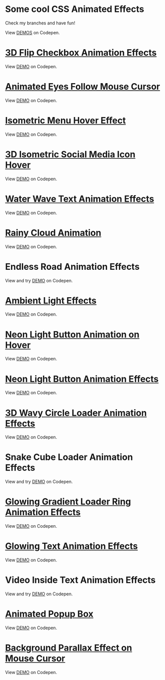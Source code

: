 # Some cool CSS Animated Effects

Check my branches and have fun!

View [DEMOS](https://codepen.io/filippoerbisti) on Codepen.


# [3D Flip Checkbox Animation Effects](https://github.com/filippoerbisti/css_effect/tree/3d-flip-checkbox)

View [DEMO](https://codepen.io/filippoerbisti/pen/MWQoJaZ) on Codepen.

# [Animated Eyes Follow Mouse Cursor](https://github.com/filippoerbisti/css_effect/tree/animated-eyes-follow-mouse-cursor)

View [DEMO](https://codepen.io/filippoerbisti/pen/poawPqL) on Codepen.

# [Isometric Menu Hover Effect](https://github.com/filippoerbisti/css_effect/tree/isometric-menu-hover-effect)

View [DEMO](https://codepen.io/filippoerbisti/pen/BaYRMrW) on Codepen.

# [3D Isometric Social Media Icon Hover](https://github.com/filippoerbisti/css_effect/tree/isometric-social-icon-hover)

View [DEMO](https://codepen.io/filippoerbisti/pen/RwQgZPy) on Codepen.

# [Water Wave Text Animation Effects](https://github.com/filippoerbisti/css_effect/tree/water-wave-text-animation)

View [DEMO](https://codepen.io/filippoerbisti/pen/BaYZLGB) on Codepen.

# [Rainy Cloud Animation](https://github.com/filippoerbisti/css_effect/tree/rainy-cloud-animation)

View [DEMO](https://codepen.io/filippoerbisti/pen/OJQgNYm) on Codepen.

# Endless Road Animation Effects

View and try [DEMO](https://codepen.io/filippoerbisti/pen/wvyerJW) on Codepen.

# [Ambient Light Effects](https://github.com/filippoerbisti/css_effect/tree/ambient-light-effect)

View [DEMO](https://codepen.io/filippoerbisti/pen/XWZgKpv) on Codepen.

# [Neon Light Button Animation on Hover](https://github.com/filippoerbisti/css_effect/tree/neon-light-button-animation-hover)

View [DEMO](https://codepen.io/filippoerbisti/pen/RwQgRej) on Codepen.

# [Neon Light Button Animation Effects](https://github.com/filippoerbisti/css_effect/tree/neon-light-button-animation-infinite)

View [DEMO](https://codepen.io/filippoerbisti/pen/ExQXgKZ) on Codepen.

# [3D Wavy Circle Loader Animation Effects](https://github.com/filippoerbisti/css_effect/tree/3d-wavy-circle-loader)

View [DEMO](https://codepen.io/filippoerbisti/pen/MWQobzB) on Codepen.

# Snake Cube Loader Animation Effects

View and try [DEMO](https://codepen.io/filippoerbisti/pen/MWQoEXV) on Codepen.

# [Glowing Gradient Loader Ring Animation Effects](https://github.com/filippoerbisti/css_effect/tree/glowing-gradient-loader-ring)

View [DEMO](https://codepen.io/filippoerbisti/pen/qBxjamV) on Codepen.

# [Glowing Text Animation Effects](https://github.com/filippoerbisti/css_effect/tree/glowing-text-animation)

View [DEMO](https://codepen.io/filippoerbisti/pen/NWygbPr) on Codepen.

# Video Inside Text Animation Effects

View and try [DEMO](https://codepen.io/filippoerbisti/pen/ZEryXZM) on Codepen.

# [Animated Popup Box](https://github.com/filippoerbisti/css_effect/tree/animated-popup-box)

View [DEMO](https://codepen.io/filippoerbisti/pen/jOZmdLG) on Codepen.

# [Background Parallax Effect on Mouse Cursor](https://github.com/filippoerbisti/css_effect/tree/background-parallax-effect)

View [DEMO](https://codepen.io/filippoerbisti/pen/jOZwwxX) on Codepen.
